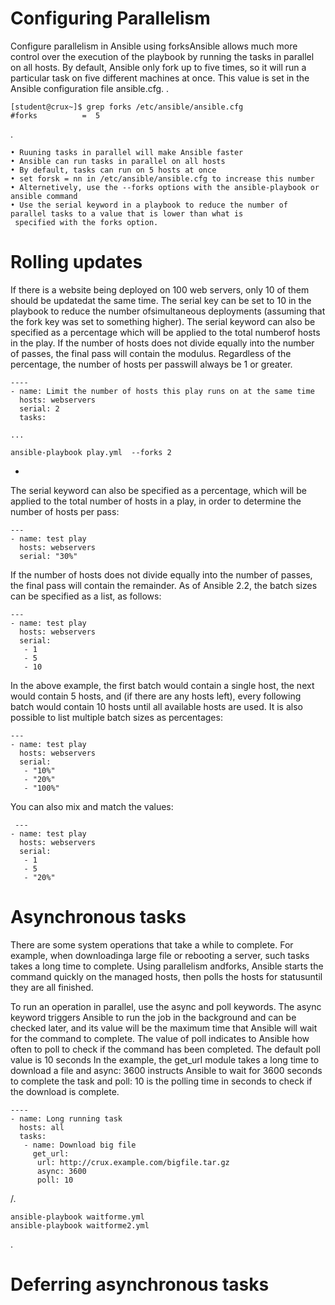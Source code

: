 # Configuring Parallelism
  Configure parallelism in Ansible using forksAnsible allows much more control over the execution of the playbook by 
  running the tasks in parallel on all hosts. By default, Ansible only fork up to five times, so it will run a particular
  task on five different machines at once. This value is set in the Ansible configuration file ansible.cfg.
  .

    [student@crux~]$ grep forks /etc/ansible/ansible.cfg
    #forks          =  5
.

    • Ruuning tasks in parallel will make Ansible faster
    • Ansible can run tasks in parallel on all hosts
    • By default, tasks can run on 5 hosts at once
    • set forsk = nn in /etc/ansible/ansible.cfg to increase this number
    • Alternetively, use the --forks options with the ansible-playbook or ansible command
    • Use the serial keyword in a playbook to reduce the number of parallel tasks to a value that is lower than what is 
     specified with the forks option. 

# Rolling updates
If there is a website being deployed on 100 web servers, only 10 of them should be updatedat the same time.
The serial key can be set to 10 in the playbook to reduce the number ofsimultaneous deployments (assuming that
the fork key was set to something higher). The serial keyword can also be specified as a percentage which will be
applied to the total numberof hosts in the play. If the number of hosts does not divide equally into the number 
of passes, the final pass will contain the modulus. Regardless of the percentage, the number of hosts per passwill
always be 1 or greater.

    ----
    - name: Limit the number of hosts this play runs on at the same time
      hosts: webservers
      serial: 2
      tasks:
          
    ...   
           
    ansible-playbook play.yml  --forks 2
   
 -
The serial keyword can also be specified as a percentage, which will be applied to the total number of hosts in a play,
in order to determine the number of hosts per pass:

    ---
    - name: test play
      hosts: webservers
      serial: "30%"

If the number of hosts does not divide equally into the number of passes, the final pass will contain the remainder.
As of Ansible 2.2, the batch sizes can be specified as a list, as follows:

    ---
    - name: test play
      hosts: webservers
      serial:
       - 1
       - 5
       - 10

In the above example, the first batch would contain a single host, the next would contain 5 hosts, and (if there are any hosts
left), every following batch would contain 10 hosts until all available hosts are used.
It is also possible to list multiple batch sizes as percentages:

    ---
    - name: test play
      hosts: webservers
      serial:
       - "10%"
       - "20%"
       - "100%"

You can also mix and match the values:

     ---
    - name: test play
      hosts: webservers
      serial:
       - 1
       - 5
       - "20%"
 


# Asynchronous tasks
There are some system operations that take a while to complete. For example, when downloadinga large file or rebooting a server,
such tasks takes a long time to complete. Using parallelism andforks, Ansible starts the command quickly on the managed hosts, then
polls the hosts for statusuntil they are all finished.

To run an operation in parallel, use the async and poll keywords. The async keyword triggers Ansible to run the job in the background 
and can be checked later, and its value will be the maximum time that Ansible will wait for the command to complete. The value of poll 
indicates to Ansible how often to poll to check if the command has been completed. The default poll value is 10 seconds
In the example, the get_url module takes a long time to download a file and async: 3600 instructs Ansible to wait for 3600 
seconds to complete the task and poll: 10 is the polling time in seconds to check if the download is complete.

    ----
    - name: Long running task 
      hosts: all  
      tasks:    
       - name: Download big file
         get_url: 
          url: http://crux.example.com/bigfile.tar.gz
          async: 3600
          poll: 10
/.

    ansible-playbook waitforme.yml
    ansible-playbook waitforme2.yml
        
 .

# Deferring asynchronous tasks

